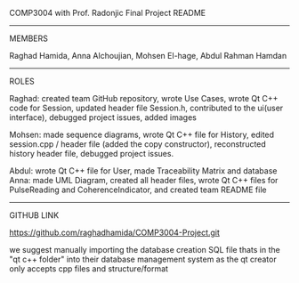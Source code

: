 COMP3004 with Prof. Radonjic 
Final Project README 

-----------------------------
MEMBERS

Raghad Hamida,
Anna Alchoujian,
Mohsen El-hage,
Abdul Rahman Hamdan 

-----------------------------
ROLES

Raghad: created team GitHub repository, wrote Use Cases, wrote Qt C++ code for Session, updated header file Session.h, contributed to the ui(user interface), debugged project issues, added images


Mohsen: made sequence diagrams, wrote Qt C++ file for History, edited session.cpp / header file (added the copy constructor), reconstructed history header file, debugged project issues.

Abdul:  wrote Qt C++ file for User, made Traceability Matrix and database 
Anna: made UML Diagram, created all header files, wrote Qt C++ files for PulseReading and CoherenceIndicator, and created team README file


----------------------------
GITHUB LINK

https://github.com/raghadhamida/COMP3004-Project.git




we suggest manually importing the database creation SQL file thats in the "qt c++ folder" into their database management system as the qt creator only accepts cpp files and structure/format
